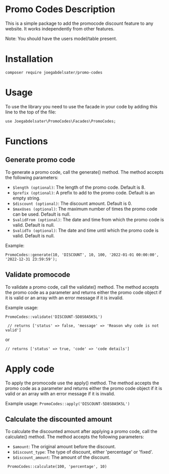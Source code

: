# Promo Codes Description
This is a simple package to add the promocode discount feature to any website. It works independently from other features.

Note: You should have the users model/table present.

# Installation
`composer require joegabdelsater/promo-codes`
# Usage
To use the library you need to use the facade in your code by adding this line to the top of the file:

`use Joegabdelsater\PromoCodes\Facades\PromoCodes;`

# Functions

## Generate promo code

To generate a promo code, call the generate() method. The method accepts the following parameters:

- `$length (optional)`: The length of the promo code. Default is 8.
- `$prefix (optional)`: A prefix to add to the promo code. Default is an empty string.
- `$discount (optional)`: The discount amount. Default is 0.
- `$maxUses (optional)`: The maximum number of times the promo code can be used. Default is null.
- `$validFrom (optional)`: The date and time from which the promo code is valid. Default is null.
- `$validTo (optional)`: The date and time until which the promo code is valid. Default is null.

Example:

`PromoCodes::generate(10, 'DISCOUNT', 10, 100, '2022-01-01 00:00:00', '2022-12-31 23:59:59');`

## Validate promocode
To validate a promo code, call the validate() method. The method accepts the promo code as a parameter and returns either the promo code object if it is valid or an array with an error message if it is invalid.

Example usage:

`PromoCodes::validate('DISCOUNT-5D8S0A5K5L')`

```  // returns ['status' => false, 'message' => 'Reason why code is not valid']  ```

or

``` // returns ['status' => true, 'code' => 'code details'] ```

# Apply code
To apply the promocode use the apply() method. The method accepts the promo code as a parameter and returns either the promo code object if it is valid or an array with an error message if it is invalid.

Example usage:
`PromoCodes::apply('DISCOUNT-5D8S0A5K5L')`

## Calculate the discounted amount

To calculate the discounted amount after applying a promo code, call the calculate() method. The method accepts the following parameters:

- `$amount`: The original amount before the discount.
- `$discount_type`: The type of discount, either 'percentage' or 'fixed'.
- `$discount_amount`: The amount of the discount.

` PromoCodes::calculate(100, 'percentage', 10)`